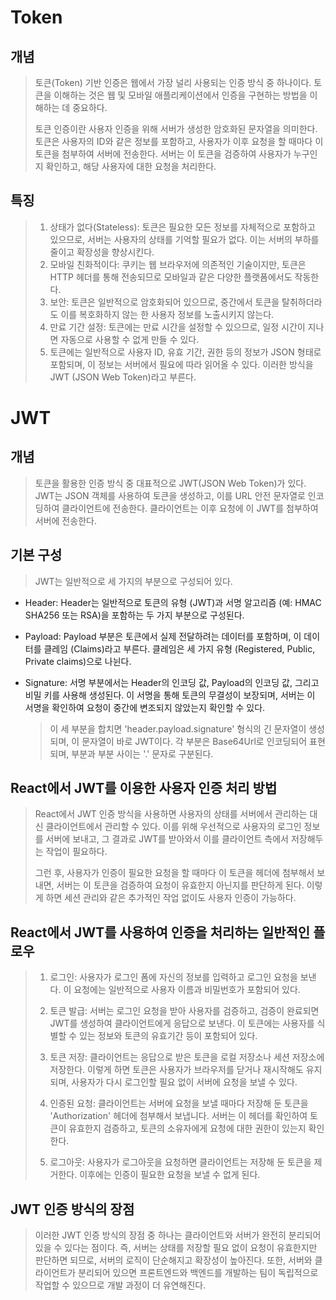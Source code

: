# Token

## 개념

> 토큰(Token) 기반 인증은 웹에서 가장 널리 사용되는 인증 방식 중 하나이다. 토큰을 이해하는 것은 웹 및 모바일 애플리케이션에서 인증을 구현하는 방법을 이해하는 데 중요하다.
>
> 토큰 인증이란 사용자 인증을 위해 서버가 생성한 암호화된 문자열을 의미한다. 토큰은 사용자의 ID와 같은 정보를 포함하고, 사용자가 이후 요청을 할 때마다 이 토큰을 첨부하여 서버에 전송한다. 서버는 이 토큰을 검증하여 사용자가 누구인지 확인하고, 해당 사용자에 대한 요청을 처리한다.

## 특징

> 1. 상태가 없다(Stateless): 토큰은 필요한 모든 정보를 자체적으로 포함하고 있으므로, 서버는 사용자의 상태를 기억할 필요가 없다. 이는 서버의 부하를 줄이고 확장성을 향상시킨다.
> 2. 모바일 친화적이다: 쿠키는 웹 브라우저에 의존적인 기술이지만, 토큰은 HTTP 헤더를 통해 전송되므로 모바일과 같은 다양한 플랫폼에서도 작동한다.
> 3. 보안: 토큰은 일반적으로 암호화되어 있으므로, 중간에서 토큰을 탈취하더라도 이를 복호화하지 않는 한 사용자 정보를 노출시키지 않는다.
> 4. 만료 기간 설정: 토큰에는 만료 시간을 설정할 수 있으므로, 일정 시간이 지나면 자동으로 사용할 수 없게 만들 수 있다.
> 5. 토큰에는 일반적으로 사용자 ID, 유효 기간, 권한 등의 정보가 JSON 형태로 포함되며, 이 정보는 서버에서 필요에 따라 읽어올 수 있다. 이러한 방식을 JWT (JSON Web Token)라고 부른다.

# JWT

## 개념

> 토큰을 활용한 인증 방식 중 대표적으로 JWT(JSON Web Token)가 있다.
> JWT는 JSON 객체를 사용하여 토큰을 생성하고, 이를 URL 안전 문자열로 인코딩하여 클라이언트에 전송한다.
> 클라이언트는 이후 요청에 이 JWT를 첨부하여 서버에 전송한다.

## 기본 구성

> JWT는 일반적으로 세 가지의 부분으로 구성되어 있다.

- Header: Header는 일반적으로 토큰의 유형 (JWT)과 서명 알고리즘 (예: HMAC SHA256 또는 RSA)을 포함하는 두 가지 부분으로 구성된다.
  >
- Payload: Payload 부분은 토큰에서 실제 전달하려는 데이터를 포함하며, 이 데이터를 클레임 (Claims)라고 부른다. 클레임은 세 가지 유형 (Registered, Public, Private claims)으로 나뉜다.
  >
- Signature: 서명 부분에서는 Header의 인코딩 값, Payload의 인코딩 값, 그리고 비밀 키를 사용해 생성된다. 이 서명을 통해 토큰의 무결성이 보장되며, 서버는 이 서명을 확인하여 요청이 중간에 변조되지 않았는지 확인할 수 있다.
  > 이 세 부분을 합치면 'header.payload.signature' 형식의 긴 문자열이 생성되며, 이 문자열이 바로 JWT이다. 각 부분은 Base64Url로 인코딩되어 표현되며, 부분과 부분 사이는 '.' 문자로 구분된다.

## React에서 JWT를 이용한 사용자 인증 처리 방법

> React에서 JWT 인증 방식을 사용하면 사용자의 상태를 서버에서 관리하는 대신 클라이언트에서 관리할 수 있다. 이를 위해 우선적으로 사용자의 로그인 정보를 서버에 보내고, 그 결과로 JWT를 받아와서 이를 클라이언트 측에서 저장해두는 작업이 필요하다.
>
> 그런 후, 사용자가 인증이 필요한 요청을 할 때마다 이 토큰을 헤더에 첨부해서 보내면, 서버는 이 토큰을 검증하여 요청이 유효한지 아닌지를 판단하게 된다. 이렇게 하면 세션 관리와 같은 추가적인 작업 없이도 사용자 인증이 가능하다.

## React에서 JWT를 사용하여 인증을 처리하는 일반적인 플로우

> 1. 로그인: 사용자가 로그인 폼에 자신의 정보를 입력하고 로그인 요청을 보낸다. 이 요청에는 일반적으로 사용자 이름과 비밀번호가 포함되어 있다.
>
> 2. 토큰 발급: 서버는 로그인 요청을 받아 사용자를 검증하고, 검증이 완료되면 JWT를 생성하여 클라이언트에게 응답으로 보낸다. 이 토큰에는 사용자를 식별할 수 있는 정보와 토큰의 유효기간 등이 포함되어 있다.
>
> 3. 토큰 저장: 클라이언트는 응답으로 받은 토큰을 로컬 저장소나 세션 저장소에 저장한다. 이렇게 하면 토큰은 사용자가 브라우저를 닫거나 재시작해도 유지되며, 사용자가 다시 로그인할 필요 없이 서버에 요청을 보낼 수 있다.
>
> 4. 인증된 요청: 클라이언트는 서버에 요청을 보낼 때마다 저장해 둔 토큰을 'Authorization' 헤더에 첨부해서 보냅니다. 서버는 이 헤더를 확인하여 토큰이 유효한지 검증하고, 토큰의 소유자에게 요청에 대한 권한이 있는지 확인한다.
>
> 5. 로그아웃: 사용자가 로그아웃을 요청하면 클라이언트는 저장해 둔 토큰을 제거한다. 이후에는 인증이 필요한 요청을 보낼 수 없게 된다.

## JWT 인증 방식의 장점

> 이러한 JWT 인증 방식의 장점 중 하나는 클라이언트와 서버가 완전히 분리되어 있을 수 있다는 점이다. 즉, 서버는 상태를 저장할 필요 없이 요청이 유효한지만 판단하면 되므로, 서버의 로직이 단순해지고 확장성이 높아진다. 또한, 서버와 클라이언트가 분리되어 있으면 프론트엔드와 백엔드를 개발하는 팀이 독립적으로 작업할 수 있으므로 개발 과정이 더 유연해진다.
